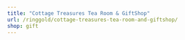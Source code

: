 ```yaml
---
title: "Cottage Treasures Tea Room & GiftShop"
url: /ringgold/cottage-treasures-tea-room-and-giftshop/
shop: gift
---
```

